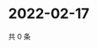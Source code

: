 # 2022-02-17

共 0 条

<!-- BEGIN WEIBO -->
<!-- 最后更新时间 Thu Feb 17 2022 04:09:02 GMT+0800 (China Standard Time) -->

<!-- END WEIBO -->
